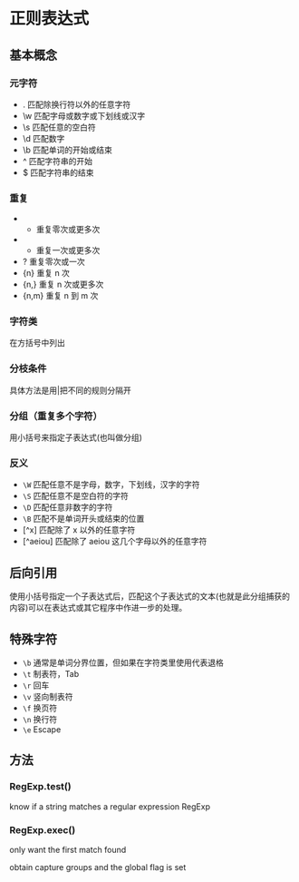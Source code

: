 # 正则表达式

## 基本概念

### 元字符

- . 匹配除换行符以外的任意字符
- \w 匹配字母或数字或下划线或汉字
- \s 匹配任意的空白符
- \d 匹配数字
- \b 匹配单词的开始或结束
- ^ 匹配字符串的开始
- \$ 匹配字符串的结束

### 重复

- - 重复零次或更多次
- - 重复一次或更多次
- ? 重复零次或一次
- {n} 重复 n 次
- {n,} 重复 n 次或更多次
- {n,m} 重复 n 到 m 次

### 字符类

在方括号中列出

### 分枝条件

具体方法是用|把不同的规则分隔开

### 分组（重复多个字符）

用小括号来指定子表达式(也叫做分组)

### 反义

- `\W` 匹配任意不是字母，数字，下划线，汉字的字符
- `\S` 匹配任意不是空白符的字符
- `\D` 匹配任意非数字的字符
- `\B` 匹配不是单词开头或结束的位置
- [^x] 匹配除了 x 以外的任意字符
- [^aeiou] 匹配除了 aeiou 这几个字母以外的任意字符

## 后向引用

使用小括号指定一个子表达式后，匹配这个子表达式的文本(也就是此分组捕获的内容)可以在表达式或其它程序中作进一步的处理。

## 特殊字符

- `\b` 通常是单词分界位置，但如果在字符类里使用代表退格
- `\t` 制表符，Tab
- `\r` 回车
- `\v` 竖向制表符
- `\f` 换页符
- `\n` 换行符
- `\e` Escape

## 方法

### RegExp.test()

know if a string matches a regular expression RegExp

### RegExp.exec()

only want the first match found

obtain capture groups and the global flag is set
